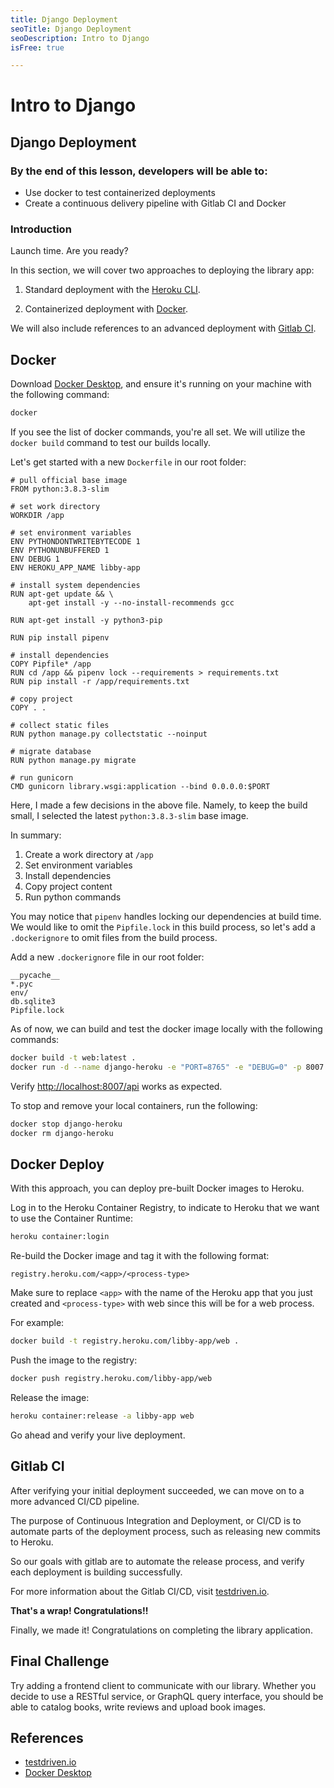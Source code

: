 ```yaml
---
title: Django Deployment
seoTitle: Django Deployment
seoDescription: Intro to Django
isFree: true

---
```


# Intro to Django

## Django Deployment

### By the end of this lesson, developers will be able to:

- Use docker to test containerized deployments
- Create a continuous delivery pipeline with Gitlab CI and Docker

### Introduction

Launch time. Are you ready?

In this section, we will cover two approaches to deploying the library app:

1. Standard deployment with the [Heroku CLI](https://devcenter.heroku.com/articles/heroku-cli).

2. Containerized deployment with [Docker](https://www.docker.com/).

We will also include references to an advanced deployment with [Gitlab CI](https://docs.gitlab.com/ee/ci/#overview).

## Docker

Download [Docker Desktop](https://www.docker.com/products/docker-desktop), and ensure it's running on your machine with the following command:

```bash
docker
```

If you see the list of docker commands, you're all set. We will utilize the `docker build` command to test our builds locally. 

Let's get started with a new `Dockerfile` in our root folder:

```
# pull official base image
FROM python:3.8.3-slim

# set work directory
WORKDIR /app

# set environment variables
ENV PYTHONDONTWRITEBYTECODE 1
ENV PYTHONUNBUFFERED 1
ENV DEBUG 1
ENV HEROKU_APP_NAME libby-app

# install system dependencies
RUN apt-get update && \
    apt-get install -y --no-install-recommends gcc

RUN apt-get install -y python3-pip

RUN pip install pipenv

# install dependencies
COPY Pipfile* /app
RUN cd /app && pipenv lock --requirements > requirements.txt
RUN pip install -r /app/requirements.txt

# copy project
COPY . .

# collect static files
RUN python manage.py collectstatic --noinput

# migrate database
RUN python manage.py migrate

# run gunicorn
CMD gunicorn library.wsgi:application --bind 0.0.0.0:$PORT
```

Here, I made a few decisions in the above file. Namely, to keep the build small, I selected the latest `python:3.8.3-slim` base image.

In summary:

1. Create a work directory at `/app`
2. Set environment variables
3. Install dependencies
4. Copy project content
5. Run python commands

You may notice that `pipenv` handles locking our dependencies at build time. We would like to omit the `Pipfile.lock` in this build process, so let's add a `.dockerignore` to omit files from the build process.

Add a new `.dockerignore` file in our root folder:

```
__pycache__
*.pyc
env/
db.sqlite3
Pipfile.lock
```

As of now, we can build and test the docker image locally with the following commands:

```bash
docker build -t web:latest .
docker run -d --name django-heroku -e "PORT=8765" -e "DEBUG=0" -p 8007:8765 web:latest
```

Verify [http://localhost:8007/api](http://localhost:8007/api) works as expected.

To stop and remove your local containers, run the following:

```bash
docker stop django-heroku
docker rm django-heroku
```

## Docker Deploy

With this approach, you can deploy pre-built Docker images to Heroku.

Log in to the Heroku Container Registry, to indicate to Heroku that we want to use the Container Runtime:

```bash
heroku container:login
```

Re-build the Docker image and tag it with the following format:

```
registry.heroku.com/<app>/<process-type>
```

Make sure to replace `<app>` with the name of the Heroku app that you just created and `<process-type>` with web since this will be for a web process.

For example:

```bash
docker build -t registry.heroku.com/libby-app/web .
```

Push the image to the registry:

```bash
docker push registry.heroku.com/libby-app/web
```

Release the image:

```bash
heroku container:release -a libby-app web
```

Go ahead and verify your live deployment. 

## Gitlab CI

After verifying your initial deployment succeeded, we can move on to a more advanced CI/CD pipeline. 

The purpose of Continuous Integration and Deployment, or CI/CD is to automate parts of the deployment process, such as releasing new commits to Heroku.

So our goals with gitlab are to automate the release process, and verify each deployment is building successfully.

For more information about the Gitlab CI/CD, visit [testdriven.io](https://testdriven.io/blog/deploying-django-to-heroku-with-docker/#gitlab-ci).

**That's a wrap! Congratulations!!**

Finally, we made it! Congratulations on completing the library application.

## Final Challenge

Try adding a frontend client to communicate with our library. Whether you decide to use a RESTful service, or GraphQL query interface, you should be able to catalog books, write reviews and upload book images.

## References
- [testdriven.io](https://testdriven.io/blog/deploying-django-to-heroku-with-docker/)
- [Docker Desktop](https://www.docker.com/products/docker-desktop)